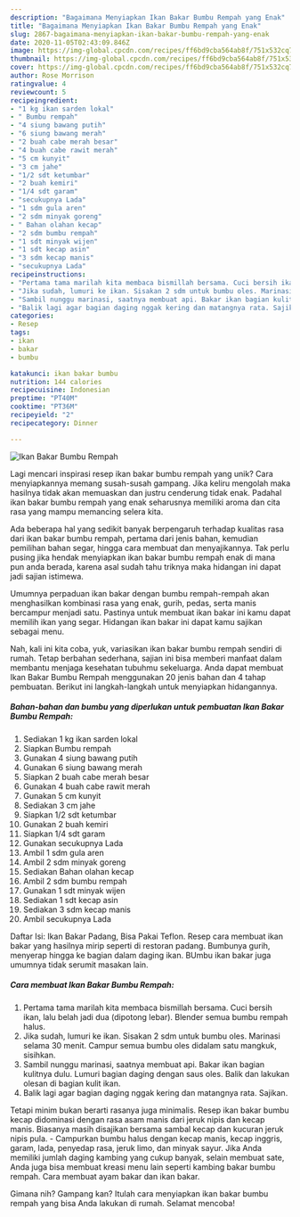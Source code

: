 ```yaml
---
description: "Bagaimana Menyiapkan Ikan Bakar Bumbu Rempah yang Enak"
title: "Bagaimana Menyiapkan Ikan Bakar Bumbu Rempah yang Enak"
slug: 2867-bagaimana-menyiapkan-ikan-bakar-bumbu-rempah-yang-enak
date: 2020-11-05T02:43:09.846Z
image: https://img-global.cpcdn.com/recipes/ff6bd9cba564ab8f/751x532cq70/ikan-bakar-bumbu-rempah-foto-resep-utama.jpg
thumbnail: https://img-global.cpcdn.com/recipes/ff6bd9cba564ab8f/751x532cq70/ikan-bakar-bumbu-rempah-foto-resep-utama.jpg
cover: https://img-global.cpcdn.com/recipes/ff6bd9cba564ab8f/751x532cq70/ikan-bakar-bumbu-rempah-foto-resep-utama.jpg
author: Rose Morrison
ratingvalue: 4
reviewcount: 5
recipeingredient:
- "1 kg ikan sarden lokal"
- " Bumbu rempah"
- "4 siung bawang putih"
- "6 siung bawang merah"
- "2 buah cabe merah besar"
- "4 buah cabe rawit merah"
- "5 cm kunyit"
- "3 cm jahe"
- "1/2 sdt ketumbar"
- "2 buah kemiri"
- "1/4 sdt garam"
- "secukupnya Lada"
- "1 sdm gula aren"
- "2 sdm minyak goreng"
- " Bahan olahan kecap"
- "2 sdm bumbu rempah"
- "1 sdt minyak wijen"
- "1 sdt kecap asin"
- "3 sdm kecap manis"
- "secukupnya Lada"
recipeinstructions:
- "Pertama tama marilah kita membaca bismillah bersama. Cuci bersih ikan, lalu belah jadi dua (dipotong lebar). Blender semua bumbu rempah halus."
- "Jika sudah, lumuri ke ikan. Sisakan 2 sdm untuk bumbu oles. Marinasi selama 30 menit. Campur semua bumbu oles didalam satu mangkuk, sisihkan."
- "Sambil nunggu marinasi, saatnya membuat api. Bakar ikan bagian kulitnya dulu. Lumuri bagian daging dengan saus oles. Balik dan lakukan olesan di bagian kulit ikan."
- "Balik lagi agar bagian daging nggak kering dan matangnya rata. Sajikan."
categories:
- Resep
tags:
- ikan
- bakar
- bumbu

katakunci: ikan bakar bumbu 
nutrition: 144 calories
recipecuisine: Indonesian
preptime: "PT40M"
cooktime: "PT36M"
recipeyield: "2"
recipecategory: Dinner

---
```



![Ikan Bakar Bumbu Rempah](https://img-global.cpcdn.com/recipes/ff6bd9cba564ab8f/751x532cq70/ikan-bakar-bumbu-rempah-foto-resep-utama.jpg)

Lagi mencari inspirasi resep ikan bakar bumbu rempah yang unik? Cara menyiapkannya memang susah-susah gampang. Jika keliru mengolah maka hasilnya tidak akan memuaskan dan justru cenderung tidak enak. Padahal ikan bakar bumbu rempah yang enak seharusnya memiliki aroma dan cita rasa yang mampu memancing selera kita.

Ada beberapa hal yang sedikit banyak berpengaruh terhadap kualitas rasa dari ikan bakar bumbu rempah, pertama dari jenis bahan, kemudian pemilihan bahan segar, hingga cara membuat dan menyajikannya. Tak perlu pusing jika hendak menyiapkan ikan bakar bumbu rempah enak di mana pun anda berada, karena asal sudah tahu triknya maka hidangan ini dapat jadi sajian istimewa.

Umumnya perpaduan ikan bakar dengan bumbu rempah-rempah akan menghasilkan kombinasi rasa yang enak, gurih, pedas, serta manis bercampur menjadi satu. Pastinya untuk membuat ikan bakar ini kamu dapat memilih ikan yang segar. Hidangan ikan bakar ini dapat kamu sajikan sebagai menu.


Nah, kali ini kita coba, yuk, variasikan ikan bakar bumbu rempah sendiri di rumah. Tetap berbahan sederhana, sajian ini bisa memberi manfaat dalam membantu menjaga kesehatan tubuhmu sekeluarga. Anda dapat membuat Ikan Bakar Bumbu Rempah menggunakan 20 jenis bahan dan 4 tahap pembuatan. Berikut ini langkah-langkah untuk menyiapkan hidangannya.

<!--inarticleads1-->

##### Bahan-bahan dan bumbu yang diperlukan untuk pembuatan Ikan Bakar Bumbu Rempah:

1. Sediakan 1 kg ikan sarden lokal
1. Siapkan  Bumbu rempah
1. Gunakan 4 siung bawang putih
1. Gunakan 6 siung bawang merah
1. Siapkan 2 buah cabe merah besar
1. Gunakan 4 buah cabe rawit merah
1. Gunakan 5 cm kunyit
1. Sediakan 3 cm jahe
1. Siapkan 1/2 sdt ketumbar
1. Gunakan 2 buah kemiri
1. Siapkan 1/4 sdt garam
1. Gunakan secukupnya Lada
1. Ambil 1 sdm gula aren
1. Ambil 2 sdm minyak goreng
1. Sediakan  Bahan olahan kecap
1. Ambil 2 sdm bumbu rempah
1. Gunakan 1 sdt minyak wijen
1. Sediakan 1 sdt kecap asin
1. Sediakan 3 sdm kecap manis
1. Ambil secukupnya Lada


Daftar Isi: Ikan Bakar Padang, Bisa Pakai Teflon. Resep cara membuat ikan bakar yang hasilnya mirip seperti di restoran padang. Bumbunya gurih, menyerap hingga ke bagian dalam daging ikan. BUmbu ikan bakar juga umumnya tidak serumit masakan lain. 

<!--inarticleads2-->

##### Cara membuat Ikan Bakar Bumbu Rempah:

1. Pertama tama marilah kita membaca bismillah bersama. Cuci bersih ikan, lalu belah jadi dua (dipotong lebar). Blender semua bumbu rempah halus.
1. Jika sudah, lumuri ke ikan. Sisakan 2 sdm untuk bumbu oles. Marinasi selama 30 menit. Campur semua bumbu oles didalam satu mangkuk, sisihkan.
1. Sambil nunggu marinasi, saatnya membuat api. Bakar ikan bagian kulitnya dulu. Lumuri bagian daging dengan saus oles. Balik dan lakukan olesan di bagian kulit ikan.
1. Balik lagi agar bagian daging nggak kering dan matangnya rata. Sajikan.


Tetapi minim bukan berarti rasanya juga minimalis. Resep ikan bakar bumbu kecap didominasi dengan rasa asam manis dari jeruk nipis dan kecap manis. Biasanya masih disajikan bersama sambal kecap dan kucuran jeruk nipis pula. - Campurkan bumbu halus dengan kecap manis, kecap inggris, garam, lada, penyedap rasa, jeruk limo, dan minyak sayur. Jika Anda memiliki jumlah daging kambing yang cukup banyak, selain membuat sate, Anda juga bisa membuat kreasi menu lain seperti kambing bakar bumbu rempah. Cara membuat ayam bakar dan ikan bakar. 

Gimana nih? Gampang kan? Itulah cara menyiapkan ikan bakar bumbu rempah yang bisa Anda lakukan di rumah. Selamat mencoba!
